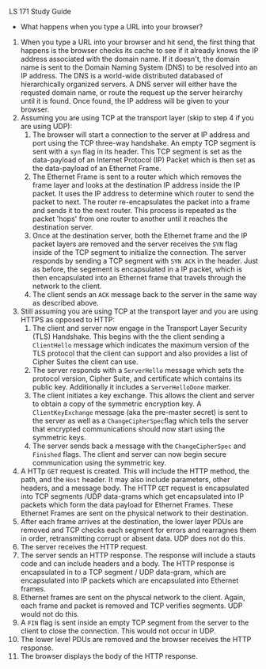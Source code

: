 LS 171 Study Guide

- What happens when you type a URL into your browser?

1. When you type a URL into your browser and hit send, the first thing that happens is the browser checks its cache to see if it already knows the IP address associated with the domain name. If it doesn't, the domain name is sent to the Domain Naming System (DNS) to be resolved into an IP address. The DNS is a world-wide distributed databased of hierarchically organized servers. A DNS server will either have the requsted domain name, or route the request up the server heirarchy until it is found. Once found, the IP address will be given to your browser.
2. Assuming you are using TCP at the transport layer (skip to step 4 if you are using UDP):
   1. The browser will start a connection to the server at IP address and port using the TCP three-way handshake. An empty TCP segment is sent with a `syn` flag in its header. This  TCP segment is set as the data-payload of an Internet Protocol (IP) Packet which is then set as the data-payload of an Ethernet Frame.
   2. The Ethernet Frame is sent to a router which which removes the frame layer and looks at the destination IP address inside the IP packet. It uses the IP address to determine which router to send the packet to next. The router re-encapsulates the packet into a frame and sends it to the next router. This process is repeated as the packet 'hops' from one router to another until it reaches the destination server.
   3. Once at the destination server, both the Ethernet frame and the IP packet layers are removed and the server receives the `SYN` flag inside of the TCP segment to initialize the connection. The server responds by sending a TCP segment with `SYN ACK` in the header. Just as before, the segement is encapsulated in a IP packet, which is then encapsulated into an Ethernet frame that travels through the network to the client. 
   4. The client sends an `ACK` message back to the server in the same way as described above.
3. Still assuming you are using TCP at the transport layer and you are using HTTPS as opposed to HTTP:
   1. The client and server now engage in the Transport Layer Security (TLS) Handshake. This begins with the the client sending a `ClientHello` message which indicates the maximum version of the TLS protocol that the client can support and also provides a list of Cipher Suites the client can use.
   2. The server responds with a `ServerHello` message which sets the protocol version, Cipher Suite, and certificate which contains its public key. Additionally it includes a `ServerHelloDone` marker.
   3. The client initiates a key exchange. This allows the client and server to obtain a copy of the symmetric encryption key. A `ClientKeyExchange` message (aka the pre-master secret) is sent to the server as well as a `ChangeCipherSpec`flag which tells the server that encrypted communications should now start using the symmetric keys.
   4. The server sends back a message with the `ChangeCipherSpec` and `Finished` flags. The client and server can now begin secure communication using the symmetric key.
4. A HTTp `GET` request is created. This will include the HTTP method, the path, and the `Host` header. It may also include parameters, other headers, and a message body. The HTTP `GET` request is encapsulated into TCP segments /UDP data-grams which get encapsulated into IP packets which form the data payload for Ethernet Frames. These Ethernet Frames are sent on the physical network to their destination.
5. After each frame arrives at the destination, the lower layer PDUs are removed and TCP checks each segment for errors and rearragnes them in order, retransmitting corrupt or absent data. UDP does not do this.
6. The server receives the HTTP request. 
7. The server sends an HTTP response. The response will include a stauts code and can include headers and a body. The HTTP response is encapsulated in to a TCP segment / UDP data-gram, which are encapsulated into IP packets which are encapsulated into Ethernet frames.
8. Ethernet frames are sent on the physcal network to the client. Again, each frame and packet is removed and TCP verifies segments. UDP would not do this.
9. A `FIN` flag is sent inside an empty TCP segment from the server to the client to close the connection. This would not occur in UDP.
10. The lower level PDUs are removed and the browser receives the HTTP response.
11. The browser displays the body of the HTTP response.